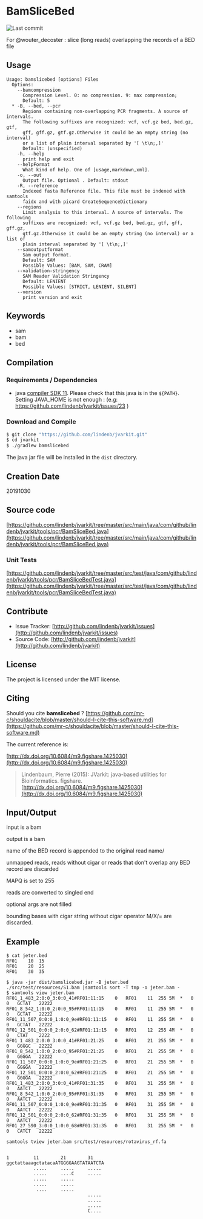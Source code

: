 # BamSliceBed

![Last commit](https://img.shields.io/github/last-commit/lindenb/jvarkit.png)

For @wouter_decoster : slice (long reads) overlapping the records of a BED file


## Usage

```
Usage: bamslicebed [options] Files
  Options:
    --bamcompression
      Compression Level. 0: no compression. 9: max compression;
      Default: 5
  * -B, --bed, --pcr
      Regions containing non-overlapping PCR fragments. A source of intervals. 
      The following suffixes are recognized: vcf, vcf.gz bed, bed.gz, gtf, 
      gff, gff.gz, gtf.gz.Otherwise it could be an empty string (no interval) 
      or a list of plain interval separated by '[ \t\n;,]'
      Default: (unspecified)
    -h, --help
      print help and exit
    --helpFormat
      What kind of help. One of [usage,markdown,xml].
    -o, --out
      Output file. Optional . Default: stdout
    -R, --reference
      Indexed fasta Reference file. This file must be indexed with samtools 
      faidx and with picard CreateSequenceDictionary
    --regions
      Limit analysis to this interval. A source of intervals. The following 
      suffixes are recognized: vcf, vcf.gz bed, bed.gz, gtf, gff, gff.gz, 
      gtf.gz.Otherwise it could be an empty string (no interval) or a list of 
      plain interval separated by '[ \t\n;,]'
    --samoutputformat
      Sam output format.
      Default: SAM
      Possible Values: [BAM, SAM, CRAM]
    --validation-stringency
      SAM Reader Validation Stringency
      Default: LENIENT
      Possible Values: [STRICT, LENIENT, SILENT]
    --version
      print version and exit

```


## Keywords

 * sam
 * bam
 * bed


## Compilation

### Requirements / Dependencies

* java [compiler SDK 11](https://jdk.java.net/11/). Please check that this java is in the `${PATH}`. Setting JAVA_HOME is not enough : (e.g: https://github.com/lindenb/jvarkit/issues/23 )


### Download and Compile

```bash
$ git clone "https://github.com/lindenb/jvarkit.git"
$ cd jvarkit
$ ./gradlew bamslicebed
```

The java jar file will be installed in the `dist` directory.


## Creation Date

20191030

## Source code 

[https://github.com/lindenb/jvarkit/tree/master/src/main/java/com/github/lindenb/jvarkit/tools/pcr/BamSliceBed.java](https://github.com/lindenb/jvarkit/tree/master/src/main/java/com/github/lindenb/jvarkit/tools/pcr/BamSliceBed.java)

### Unit Tests

[https://github.com/lindenb/jvarkit/tree/master/src/test/java/com/github/lindenb/jvarkit/tools/pcr/BamSliceBedTest.java](https://github.com/lindenb/jvarkit/tree/master/src/test/java/com/github/lindenb/jvarkit/tools/pcr/BamSliceBedTest.java)


## Contribute

- Issue Tracker: [http://github.com/lindenb/jvarkit/issues](http://github.com/lindenb/jvarkit/issues)
- Source Code: [http://github.com/lindenb/jvarkit](http://github.com/lindenb/jvarkit)

## License

The project is licensed under the MIT license.

## Citing

Should you cite **bamslicebed** ? [https://github.com/mr-c/shouldacite/blob/master/should-I-cite-this-software.md](https://github.com/mr-c/shouldacite/blob/master/should-I-cite-this-software.md)

The current reference is:

[http://dx.doi.org/10.6084/m9.figshare.1425030](http://dx.doi.org/10.6084/m9.figshare.1425030)

> Lindenbaum, Pierre (2015): JVarkit: java-based utilities for Bioinformatics. figshare.
> [http://dx.doi.org/10.6084/m9.figshare.1425030](http://dx.doi.org/10.6084/m9.figshare.1425030)


## Input/Output

input is a bam

output is a bam


name of the BED record is appended to the original  read name/

unmapped reads, reads without cigar or reads that don't overlap any BED record are discarded

MAPQ is set to 255

reads are converted to singled end

optional args are not filled

bounding bases with cigar string without cigar operator M/X/= are discarded.



## Example

```
$ cat jeter.bed
RF01	10	15
RF01	20	25
RF01	30	35
```

```
$ java -jar dist/bamslicebed.jar -B jeter.bed ./src/test/resources/S1.bam |samtools sort -T tmp -o jeter.bam -
$ samtools view jeter.bam 
RF01_1_483_2:0:0_3:0:0_41#RF01:11:15	0	RF01	11	255	5M	*	0	0	GCTAT	22222
RF01_8_542_1:0:0_2:0:0_95#RF01:11:15	0	RF01	11	255	5M	*	0	0	GCTAT	22222
RF01_11_507_0:0:0_1:0:0_9e#RF01:11:15	0	RF01	11	255	5M	*	0	0	GCTAT	22222
RF01_12_501_0:0:0_2:0:0_62#RF01:11:15	0	RF01	12	255	4M	*	0	0	CTAT	2222
RF01_1_483_2:0:0_3:0:0_41#RF01:21:25	0	RF01	21	255	5M	*	0	0	GGGGC	22222
RF01_8_542_1:0:0_2:0:0_95#RF01:21:25	0	RF01	21	255	5M	*	0	0	GGGGA	22222
RF01_11_507_0:0:0_1:0:0_9e#RF01:21:25	0	RF01	21	255	5M	*	0	0	GGGGA	22222
RF01_12_501_0:0:0_2:0:0_62#RF01:21:25	0	RF01	21	255	5M	*	0	0	GGGGA	22222
RF01_1_483_2:0:0_3:0:0_41#RF01:31:35	0	RF01	31	255	5M	*	0	0	AATCT	22222
RF01_8_542_1:0:0_2:0:0_95#RF01:31:35	0	RF01	31	255	5M	*	0	0	AATCT	22222
RF01_11_507_0:0:0_1:0:0_9e#RF01:31:35	0	RF01	31	255	5M	*	0	0	AATCT	22222
RF01_12_501_0:0:0_2:0:0_62#RF01:31:35	0	RF01	31	255	5M	*	0	0	AATCT	22222
RF01_27_590_3:0:0_1:0:0_68#RF01:31:35	0	RF01	31	255	5M	*	0	0	CATCT	22222

samtools tview jeter.bam src/test/resources/rotavirus_rf.fa


1         11        21        31    
ggctattaaagctatacaATGGGGAAGTATAATCTA
          .....     .....     .....
          .....     ....C     .....
          .....     .....
          .....     .....
           ....     .....
                              .....
                              .....
                              .....
                              C....
```

